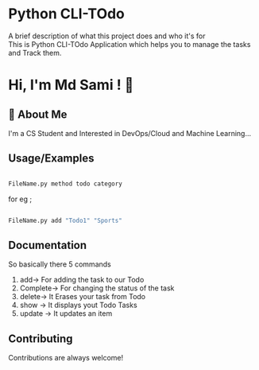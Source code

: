# Python CLI-TOdo   
A brief description of what this project does and who it's for  
This is Python CLI-TOdo Application which helps you to manage the tasks and Track them.     

# Hi, I'm Md Sami ! 👋  

## 🚀 About Me
I'm a CS Student and Interested in DevOps/Cloud and Machine Learning...        


## Usage/Examples

```bash

FileName.py method todo category  

``` 
for eg ;

```bash

FileName.py add "Todo1" "Sports"

```        


## Documentation

So basically there 5 commands 
1) add-> For adding the task to our Todo
2) Complete-> For changing the status of the task
3) delete-> It Erases your task from Todo
4) show -> It displays yout Todo Tasks
5) update -> It updates an item         

## Contributing

Contributions are always welcome!


